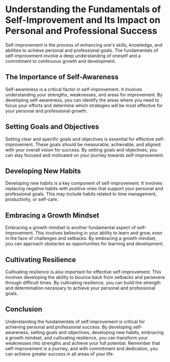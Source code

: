 Understanding the Fundamentals of Self-Improvement and Its Impact on Personal and Professional Success
=====================================================================================================================================================================

Self-improvement is the process of enhancing one's skills, knowledge, and abilities to achieve personal and professional goals. The fundamentals of self-improvement involve a deep understanding of oneself and a commitment to continuous growth and development.

The Importance of Self-Awareness
--------------------------------

Self-awareness is a critical factor in self-improvement. It involves understanding your strengths, weaknesses, and areas for improvement. By developing self-awareness, you can identify the areas where you need to focus your efforts and determine which strategies will be most effective for your personal and professional growth.

Setting Goals and Objectives
----------------------------

Setting clear and specific goals and objectives is essential for effective self-improvement. These goals should be measurable, achievable, and aligned with your overall vision for success. By setting goals and objectives, you can stay focused and motivated on your journey towards self-improvement.

Developing New Habits
---------------------

Developing new habits is a key component of self-improvement. It involves replacing negative habits with positive ones that support your personal and professional goals. This may include habits related to time management, productivity, or self-care.

Embracing a Growth Mindset
--------------------------

Embracing a growth mindset is another fundamental aspect of self-improvement. This involves believing in your ability to learn and grow, even in the face of challenges and setbacks. By embracing a growth mindset, you can approach obstacles as opportunities for learning and development.

Cultivating Resilience
----------------------

Cultivating resilience is also important for effective self-improvement. This involves developing the ability to bounce back from setbacks and persevere through difficult times. By cultivating resilience, you can build the strength and determination necessary to achieve your personal and professional goals.

Conclusion
----------

Understanding the fundamentals of self-improvement is critical for achieving personal and professional success. By developing self-awareness, setting goals and objectives, developing new habits, embracing a growth mindset, and cultivating resilience, you can transform your weaknesses into strengths and achieve your full potential. Remember that self-improvement is a journey, and with commitment and dedication, you can achieve greater success in all areas of your life.
